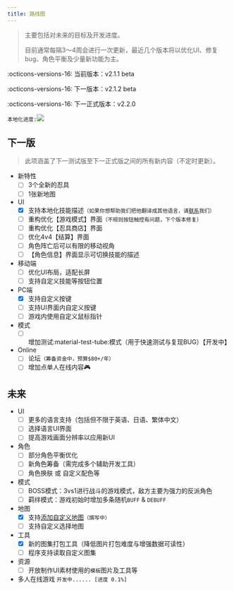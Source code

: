 ```yaml
---
title: 路线图
---
```


> 主要包括对未来的目标及开发进度。
>
> 目前通常每隔3～4周会进行一次更新，最近几个版本将以优化UI、修复bug、角色平衡及少量新功能为主。

:octicons-versions-16: 当前版本：v2.1.1 beta

:octicons-versions-16: 下一版本：v2.1.2 beta

:octicons-versions-16: 下一正式版本：v2.2.0

`本地化进度:`<a title="Crowdin" target="_blank" href="https://zh.crowdin.com/project/nsv2"><img src="https://badges.crowdin.net/nsv2/localized.svg"></a>

## 下一版

> 此项涵盖了下一测试版至下一正式版之间的所有新内容（不定时更新）。

- 新特性
    - [ ] 3个全新的忍具
    - [ ] 1张新地图
- UI
    - [x] 支持本地化技能描述`（如果你想帮助我们把他翻译成其他语言，请`[`联系`](../about/index.md#contact)`我们）`
    - [ ] 重构优化【游戏模式】界面`（不规则按钮触控有问题，下个版本修复）`
    - [ ] 重构优化【忍具商店】界面
    - [ ] 优化4v4【结算】界面
    - [ ] 角色阵亡后可以有限的移动视角
    - [ ] 【角色信息】界面显示可切换技能的描述
- 移动端
    - [ ] 优化UI布局，适配长屏
    - [ ] 支持自定义技能等按钮位置
- PC端
    - [x] 支持自定义按键
    - [ ] 支持UI界面内自定义按键
    - [ ] 游戏内使用自定义鼠标指针
- 模式
    - [ ] 增加测试:material-test-tube:模式（用于快速测试与复现BUG）【开发中】
- Online
    - [ ] 论坛`（筹备资金中，预算$80+/年）`
    - [ ] 增加点单人在线内容:video_game:

## 未来

- UI
    - [ ] 更多的语言支持（包括但不限于英语、日语、繁体中文）
    - [ ] 选择语言UI界面
    - [ ] 提高游戏画面分辨率以应用新UI
- 角色
    - [ ] 部分角色平衡优化
    - [ ] 新角色筹备（需完成多个辅助开发工具）
    - [ ] 角色换肤 或 自定义配色等
- 模式
    - [ ] BOSS模式：3vs1进行战斗的游戏模式，敌方主要为强力的反派角色
    - [ ] 羁绊模式：游戏初始时增加多条随机`BUFF` & `DEBUFF`
- 地图
    - [x] 支持[添加自定义地图](/tutorials/add-custom-map)`（撰写中）`
    - [ ] 支持自定义选择地图
- 工具
    - [x] 新的图集打包工具（降低图片打包难度与增强数据可读性）
    - [ ] 程序支持读取自定义图集
- 资源
    - [ ] 开放制作UI素材使用的`模板`图片及工具等
- 多人在线游戏 `开发中...... [进度 0.1%]`

